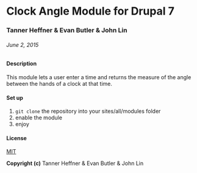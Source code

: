 # Clock Angle Module for Drupal 7

### Tanner Heffner & Evan Butler & John Lin

###### June 2, 2015

#### Description

This module lets a user enter a time and returns the measure of the angle between the hands of a clock at that time.

#### Set up

1. `git clone` the repository into your sites/all/modules folder
2. enable the module
3. enjoy

#### License

[MIT](https://github.com/twbs/bootstrap/blob/master/LICENSE)

**Copyright (c)** Tanner Heffner & Evan Butler & John Lin
